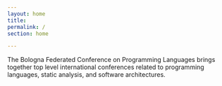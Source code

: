 ```yaml
---
layout: home
title: 
permalink: /
section: home

---
```


The Bologna Federated Conference on Programming Languages brings together top level international conferences related to programming languages, static analysis, and software architectures.

